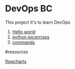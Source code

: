 # DevOps BC

This project it's to learn DevOps

1. [Hello world](hello-world.py)
2. [python excercises](python.py)
3. [commands](comman.md)

#resources

[flowcharts](https:www.io.com)
